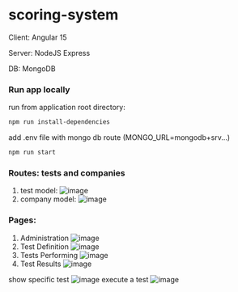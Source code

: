 # scoring-system

Client: Angular 15

Server: NodeJS Express

DB: MongoDB

### Run app locally
run from application root directory:
```bash
npm run install-dependencies
```
add .env file with mongo db route (MONGO_URL=mongodb+srv...)
```bash
npm run start
```
### Routes: tests and companies
1. test model:
![image](https://github.com/mayabineth/scoring-system/assets/57454459/784650ab-365e-45a9-bd7b-a6bd2d90cc01)
2. company model:
![image](https://github.com/mayabineth/scoring-system/assets/57454459/582d99b3-ea8f-4132-b150-20a81aeaa106)

### Pages:

1. Administration
![image](https://github.com/mayabineth/scoring-system/assets/57454459/4abda924-7438-4220-8518-f526b419be02)
2. Test Definition
![image](https://github.com/mayabineth/scoring-system/assets/57454459/e6a98609-db7b-4106-b0a1-4a10fa3e7448)
3. Tests Performing
![image](https://github.com/mayabineth/scoring-system/assets/57454459/d5174c61-c294-40d9-8dba-80d20eeadf36)
4. Test Results
![image](https://github.com/mayabineth/scoring-system/assets/57454459/8ae94b2c-e82c-493f-aaaa-1b427b3645fc)

show specific test
![image](https://github.com/mayabineth/scoring-system/assets/57454459/278392f7-b367-4f3c-bd17-770237bcd341)
execute a test
![image](https://github.com/mayabineth/scoring-system/assets/57454459/aba7ae08-fede-45a0-8e2e-c0cd107f407a)

